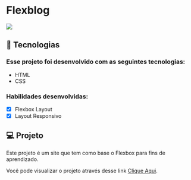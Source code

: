 # Flexblog

<img src="https://github.com/KlaytonJr/Flexblog/blob/main/img/Captura%20de%20Tela%202021-06-23%20às%2018.30.58.png">

## 🚀 Tecnologias

### Esse projeto foi desenvolvido com as seguintes tecnologias:

<ul>
  <li>HTML</li>
  <li>CSS</li>
</ul>

### Habilidades desenvolvidas:
- [X] Flexbox Layout
- [X] Layout Responsivo

## 💻 Projeto

Este projeto é um site que tem como base o Flexbox para fins de aprendizado.

Você pode visualizar o projeto através desse link <a href="https://klaytonjr.github.io/Flexblog/">Clique Aqui</a>.
